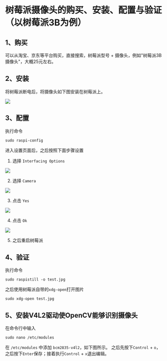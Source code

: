 # 树莓派摄像头的购买、安装、配置与验证（以树莓派3B为例）

## 1、购买

可以从淘宝、京东等平台购买，直接搜索，树莓派型号 + 摄像头，例如"树莓派3B摄像头"，大概25元左右。

## 2、安装

将树莓派断电后，将摄像头如下图安装在树莓派上。

![](https://paddlelite-demo.bj.bcebos.com/doc/enable_camera_on_raspberry_pi_step0.png)

## 3、配置

执行命令

```shell
sudo raspi-config
```
进入设置页面后，之后按照下面步骤设置

1. 选择 `Interfacing Options`

![](https://paddlelite-demo.bj.bcebos.com/doc/enable_camera_on_raspberry_pi_step1.png)

2. 选择 `Camera`

![](https://paddlelite-demo.bj.bcebos.com/doc/enable_camera_on_raspberry_pi_step2.png)

3. 点击 `Yes`

![](https://paddlelite-demo.bj.bcebos.com/doc/enable_camera_on_raspberry_pi_step3.png)

4. 点击 `Ok`

![](https://paddlelite-demo.bj.bcebos.com/doc/enable_camera_on_raspberry_pi_step4.png)

5. 之后重启树莓派

## 4、验证

执行命令

```shell
sudo raspistill -o test.jpg 
```

之后使用树莓派自带的`xdg-open`打开图片

```shell
sudo xdg-open test.jpg
```

## 5、安装V4L2驱动使OpenCV能够识别摄像头

在命令行中输入

```shell
sudo nano /etc/modules  
```

在 `/etc/modules` 中添加 `bcm2835-v4l2`，如下图所示。 之后先按下`Control` + `o`，之后按下`Enter`保存；接着执行`Control` + `x`退出编辑。
